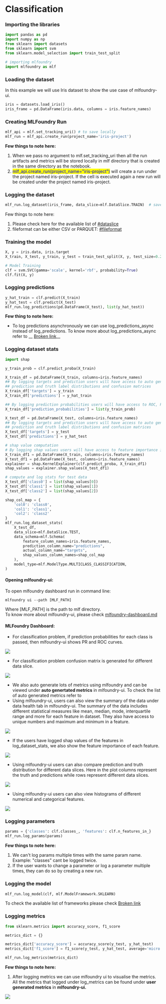 # Classification

### Importing the libraries

```python
import pandas as pd
import numpy as np
from sklearn import datasets
from sklearn import svm
from sklearn.model_selection import train_test_split

# importing mlfoundry
import mlfoundry as mlf
```

### Loading the dataset

In this example we will use Iris dataset to show the use case of mlfoundry-ui.&#x20;

```python
iris = datasets.load_iris()
iris_frame = pd.DataFrame(iris.data, columns = iris.feature_names)
```



### Creating MLFoundry Run

```python
mlf_api = mlf.set_tracking_uri() # to save locally
mlf_run = mlf_api.create_run(project_name='iris-project')
```

**Few things to note here:**

1. When we pass no argument to mlf.set\_tracking\_uri then all the run artifacts and metrics will be stored locally in mlf directory that is created in the same directory as the notebook.
2. <mark style="color:blue;">mlf\_api.create\_run(project\_name="iris-project")</mark> will create a run under the project named iris-project. If the cell is executed again a new run will be created under the project named iris-project.

### Logging the dataset

```python
mlf_run.log_dataset(iris_frame, data_slice=mlf.DataSlice.TRAIN)  # saves in parquet format
```

Few things to note here:

1. Please check here for the available list of [#dataslice](../mlfoundry/enums.md#dataslice "mention")
2. fileformat can be either CSV or PARQUET: [#fileformat](../mlfoundry/enums.md#fileformat "mention")

### Training the model

```python
X, y = iris.data, iris.target
X_train, X_test, y_train, y_test = train_test_split(X, y, test_size=0.2)

# Model Training
clf = svm.SVC(gamma='scale', kernel='rbf', probability=True)
clf.fit(X, y)
```

### Logging predictions

```python
y_hat_train = clf.predict(X_train)
y_hat_test = clf.predict(X_test)
mlf_run.log_predictions(pd.DataFrame(X_test), list(y_hat_test))
```

**Few thing to note here:**

* To log predictions asynchronously we can use log\_predictions\_async instead of log\_predictions. To know more about log\_predictions\_async refer to __ [Broken link](broken-reference "mention")__

### Logging dataset stats

```python
import shap

y_train_prob = clf.predict_proba(X_train)

X_train_df = pd.DataFrame(X_train, columns=iris.feature_names)
## By logging targets and prediction users will have access to auto generated metrics,
## prediction and truth label distributions and confusion matrices
X_train_df['targets'] = y_train
X_train_df['predictions'] = y_hat_train

## By logging prediction probabilities users will have access to ROC, PR curve
X_train_df['prediction_probabilities'] = list(y_train_prob)

X_test_df = pd.DataFrame(X_test, columns=iris.feature_names)
## By logging targets and prediction users will have access to auto generated metrics,
## prediction and truth label distributions and confusion matrices
X_test_df['targets'] = y_test
X_test_df['predictions'] = y_hat_test

# shap value computation
# By logging shap values users will have access to feature importance in the mlfoundry-ui
X_train_df1 = pd.DataFrame(X_train, columns=iris.feature_names)
X_test_df1 = pd.DataFrame(X_test, columns=iris.feature_names)
explainer = shap.KernelExplainer(clf.predict_proba, X_train_df1)
shap_values = explainer.shap_values(X_test_df1)

# compute and log stats for test data
X_test_df['class0'] = list(shap_values[0])
X_test_df['class1'] = list(shap_values[1])
X_test_df['class2'] = list(shap_values[2])

shap_col_map = {
    'col0': 'class0',
    'col1': 'class1',
    'col2': 'class2'
}
mlf_run.log_dataset_stats(
    X_test_df, 
    data_slice=mlf.DataSlice.TEST,
    data_schema=mlf.Schema(
        feature_column_names=iris.feature_names,
        prediction_column_name="predictions",
        actual_column_name="targets",
        shap_values_column_names=shap_col_map
    ),
    model_type=mlf.ModelType.MULTICLASS_CLASSIFICATION,
)

```

#### Opening mlfoundry-ui:

To open mlfoundry dashboard run in command line:&#x20;

```
mlfoundry ui --path [MLF_PATH]
```

Where \[MLF\_PATH] is the path to mlf directory. \
To know more about mlfoundry-ui, please check [mlfoundry-dashboard.md](../../mlfoundry-dashboard.md "mention")



#### MLFoundry Dashboard:

* For classification problem, if prediction probabilities for each class is passed, then mlfoundry-ui shows PR and ROC curves.

![](<../../.gitbook/assets/Screenshot from 2021-12-22 17-30-31.png>)

* For classification problem confusion matrix is generated for different data slice.

![](<../../.gitbook/assets/Screenshot from 2021-12-24 02-03-49.png>)

* We also auto generate lots of metrics using mlfoundry and can be viewed under **auto genertated metrics** in mlfoundry-ui. To check the list of auto generated metrics refer to&#x20;
* Using mlfoundry-ui, users can also view the summary of the data under data health tab in mlfoundry-ui. The summary of the data includes different statistical measures like mean, median, mode, interquartile range and more for each feature in dataset. They also have access to unique numbers and maximum and minimum in a feature.

![](<../../.gitbook/assets/Screenshot from 2021-12-22 17-41-20.png>)

* If the users have logged shap values of the features in log\_dataset\_stats, we also show the feature importance of each feature.

![](<../../.gitbook/assets/Screenshot from 2021-12-24 02-12-54.png>)

* Using mlfoundry-ui users can also compare prediction and truth distribution for different data slices. Here in the plot columns represent the truth and predictions while rows represent different data slices.

![](<../../.gitbook/assets/Screenshot from 2021-12-24 01-49-31.png>)

* Using mlfoundry-ui users can also view histograms of different numerical and categorical features.

![](<../../.gitbook/assets/Screenshot from 2021-12-22 17-45-31.png>)

### Logging parameters

```python
params = {'classes': clf.classes_, 'features': clf.n_features_in_}
mlf_run.log_params(params)
```

**Few things to note here:**

1. We can't log params multiple times with the same param name. Example: "classes" cant be logged twice.
2. If the user wants to change a parameter or log a parameter multiple times, they can do so by creating a new run.

### Logging the model

```python
mlf_run.log_model(clf, mlf.ModelFramework.SKLEARN)
```

To check the available list of frameworks please check [Broken link](broken-reference "mention")

### Logging metrics

```python
from sklearn.metrics import accuracy_score, f1_score

metrics_dict = {}

metrics_dict['accuracy_score'] = accuracy_score(y_test, y_hat_test)
metrics_dict['f1_score'] = f1_score(y_test, y_hat_test, average='micro')

mlf_run.log_metrics(metrics_dict)
```

**Few things to note here:**

1. After logging metrics we can use mlfoundry ui to visualise the metrics. All the metrics that logged under log\_metrics can be found under **user generated metrics** in **mlfoundry-ui.**

![](<../../.gitbook/assets/Screenshot from 2021-12-22 17-16-21.png>)
